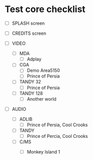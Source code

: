 # Test core checklist

- [ ] SPLASH screen

- [ ] CREDITS screen

- [ ] VIDEO

  - [ ] MDA
    - [ ] Adplay
  - [ ] CGA
    - [ ] Demo Area5150
    - [ ] Prince of Persia
  - [ ] TANDY 32
    - [ ] Prince of Persia
  - [ ] TANDY 128
    - [ ] Another world

- [ ] AUDIO

  - [ ] ADLIB
    - [ ] Prince of Persia, Cool Crooks
  - [ ] TANDY
    - [ ] Prince of Percia, Cool Crooks
  - [ ] C/MS
    - [ ] Monkey Island 1

  